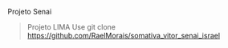 Projeto Senai

>Projeto LIMA
>Use git clone https://github.com/RaelMorais/somativa_vitor_senai_israel 
